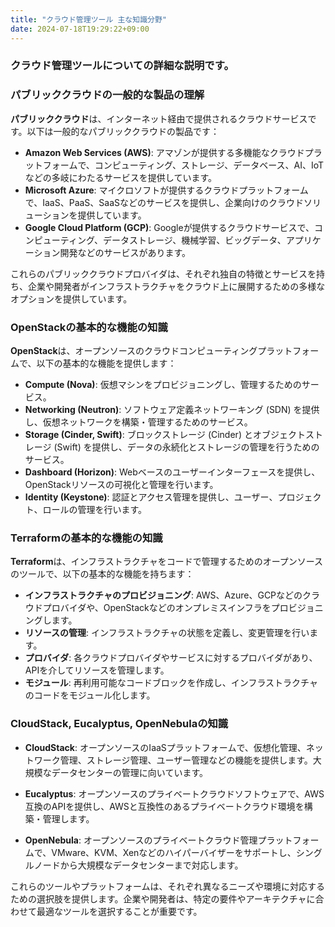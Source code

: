 ```yaml
---
title: "クラウド管理ツール 主な知識分野"
date: 2024-07-18T19:29:22+09:00
---
```


### クラウド管理ツールについての詳細な説明です。

### パブリッククラウドの一般的な製品の理解

**パブリッククラウド**は、インターネット経由で提供されるクラウドサービスです。以下は一般的なパブリッククラウドの製品です：

- **Amazon Web Services (AWS)**: アマゾンが提供する多機能なクラウドプラットフォームで、コンピューティング、ストレージ、データベース、AI、IoTなどの多岐にわたるサービスを提供しています。
- **Microsoft Azure**: マイクロソフトが提供するクラウドプラットフォームで、IaaS、PaaS、SaaSなどのサービスを提供し、企業向けのクラウドソリューションを提供しています。
- **Google Cloud Platform (GCP)**: Googleが提供するクラウドサービスで、コンピューティング、データストレージ、機械学習、ビッグデータ、アプリケーション開発などのサービスがあります。

これらのパブリッククラウドプロバイダは、それぞれ独自の特徴とサービスを持ち、企業や開発者がインフラストラクチャをクラウド上に展開するための多様なオプションを提供しています。

### OpenStackの基本的な機能の知識

**OpenStack**は、オープンソースのクラウドコンピューティングプラットフォームで、以下の基本的な機能を提供します：

- **Compute (Nova)**: 仮想マシンをプロビジョニングし、管理するためのサービス。
- **Networking (Neutron)**: ソフトウェア定義ネットワーキング (SDN) を提供し、仮想ネットワークを構築・管理するためのサービス。
- **Storage (Cinder, Swift)**: ブロックストレージ (Cinder) とオブジェクトストレージ (Swift) を提供し、データの永続化とストレージの管理を行うためのサービス。
- **Dashboard (Horizon)**: Webベースのユーザーインターフェースを提供し、OpenStackリソースの可視化と管理を行います。
- **Identity (Keystone)**: 認証とアクセス管理を提供し、ユーザー、プロジェクト、ロールの管理を行います。

### Terraformの基本的な機能の知識

**Terraform**は、インフラストラクチャをコードで管理するためのオープンソースのツールで、以下の基本的な機能を持ちます：

- **インフラストラクチャのプロビジョニング**: AWS、Azure、GCPなどのクラウドプロバイダや、OpenStackなどのオンプレミスインフラをプロビジョニングします。
- **リソースの管理**: インフラストラクチャの状態を定義し、変更管理を行います。
- **プロバイダ**: 各クラウドプロバイダやサービスに対するプロバイダがあり、APIを介してリソースを管理します。
- **モジュール**: 再利用可能なコードブロックを作成し、インフラストラクチャのコードをモジュール化します。

### CloudStack, Eucalyptus, OpenNebulaの知識

- **CloudStack**: オープンソースのIaaSプラットフォームで、仮想化管理、ネットワーク管理、ストレージ管理、ユーザー管理などの機能を提供します。大規模なデータセンターの管理に向いています。
  
- **Eucalyptus**: オープンソースのプライベートクラウドソフトウェアで、AWS互換のAPIを提供し、AWSと互換性のあるプライベートクラウド環境を構築・管理します。
  
- **OpenNebula**: オープンソースのプライベートクラウド管理プラットフォームで、VMware、KVM、Xenなどのハイパーバイザーをサポートし、シングルノードから大規模なデータセンターまで対応します。

これらのツールやプラットフォームは、それぞれ異なるニーズや環境に対応するための選択肢を提供します。企業や開発者は、特定の要件やアーキテクチャに合わせて最適なツールを選択することが重要です。
